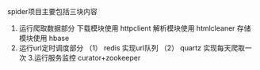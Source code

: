 spider项目主要包括三块内容
1. 运行爬取数据部分 
    下载模块使用 httpclient
     解析模块使用 htmlcleaner
     存储模块使用 hbase
2. 运行url定时调度部分
     （1） redis 实现url队列
     （2） quartz 实现每天爬取一次 
3.运行服务监控
      curator+zookeeper
